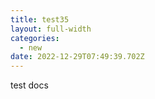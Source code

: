 ```yaml
---
title: test35
layout: full-width
categories:
  - new
date: 2022-12-29T07:49:39.702Z
---
```

t﻿est docs